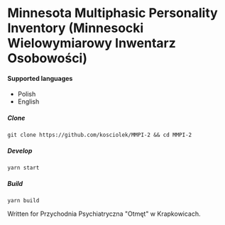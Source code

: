 # Minnesota Multiphasic Personality Inventory (Minnesocki Wielowymiarowy Inwentarz Osobowości)

#### Supported languages

* Polish
* English

##### Clone

```
git clone https://github.com/kosciolek/MMPI-2 && cd MMPI-2
```

##### Develop 

```
yarn start
```

##### Build

```
yarn build
```

Written for Przychodnia Psychiatryczna "Otmęt" w Krapkowicach.

